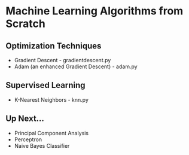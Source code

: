 # Machine Learning Algorithms from Scratch

## Optimization Techniques
* Gradient Descent - gradientdescent.py
* Adam (an enhanced Gradient Descent) - adam.py

## Supervised Learning
* K-Nearest Neighbors - knn.py


## Up Next...
* Principal Component Analysis
* Perceptron
* Naive Bayes Classifier